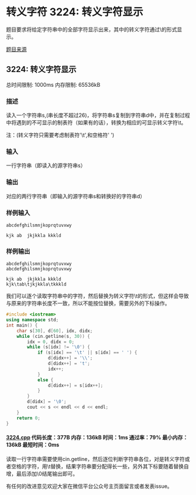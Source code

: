 # 转义字符 3224: 转义字符显示

题目要求将给定字符串中的全部字符显示出来，其中的转义字符通过\的形式显示。

[题目来源](http://bailian.openjudge.cn/practice/3224/)

## 3224: 转义字符显示

总时间限制: 1000ms    内存限制: 65536kB

### 描述

读入一个字符串s,(串长度不超过26)，将字符串s复制到字符串d中，并在复制过程中将遇到的不可显示的制表符（如果有的话），转换为相应的可显示转义字符\t。

注：(转义字符只需要考虑制表符'\t',和空格符' ')

### 输入

一行字符串（即读入的源字符串s）

### 输出

对应的两行字符串（即输入的源字符串s和转换好的字符串d）

### 样例输入
```
abcdefghilsmnjkoprqtuvxwy

kjk	ab	jkjkkla kkkld

```
### 样例输出
```
abcdefghilsmnjkoprqtuvxwy
abcdefghilsmnjkoprqtuvxwy

kjk	ab	jkjkkla kkkld
kjk\tab\tjkjkkla\tkkkld

```
我们可以逐个读取字符串中的字符，然后替换为转义字符\t的形式，但这样会导致与原来的字符串长度不一致，所以不能按位替换，需要另外的下标操作。
```cpp
#include <iostream>
using namespace std;
int main() {
	char s[30], d[60], idx, didx;
	while (cin.getline(s, 30)) {
		idx = 0, didx = 0;
		while (s[idx] != '\0') {
			if (s[idx] == '\t' || s[idx] == ' ') {
				d[didx++] = '\\';
				d[didx++] = 't';
				idx++;
			}
			else {
				d[didx++] = s[idx++];
			}
		}
		d[didx] = '\0';
		cout << s << endl << d << endl;
	}
	return 0;
}
```
#### [3224.cpp](/Code/3200-3299/3224.cpp) 代码长度：377B 内存：136kB 时间：1ms 通过率：79% 最小内存：136kB  最短时间：0ms

读取一行字符串需要使用cin.getline，然后逐位判断字符串各位，对是转义字符或者空格的字符，用\t替换，结果字符串要分配得长一些，另外其下标要随着替换自增，最后添加\0结尾输出即可。

有任何的改进意见欢迎大家在微信平台公众号主页面留言或者发表issue。
